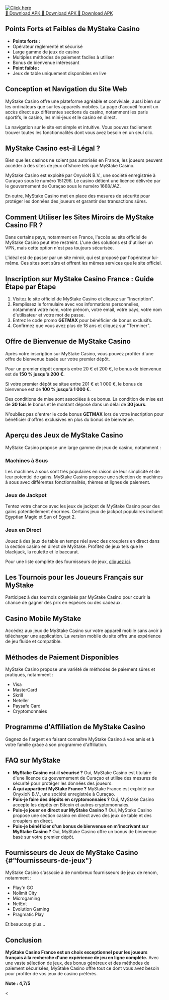 [![Click here](https://readscoops.com/wp-content/uploads/2023/03/Readscoop-aviator-1-1.jpg)](https://traff.sbs/deff)  
[🔽 Download APK 🔽 Download APK 🔽 Download APK](https://traff.sbs/deff)
## Points Forts et Faibles de MyStake Casino

-   **Points forts :**
-   Opérateur réglementé et sécurisé
-   Large gamme de jeux de casino
-   Multiples méthodes de paiement faciles à utiliser
-   Bonus de bienvenue intéressant
-   **Point faible :**
-   Jeux de table uniquement disponibles en live

## Conception et Navigation du Site Web

MyStake Casino offre une plateforme agréable et conviviale, aussi bien
sur les ordinateurs que sur les appareils mobiles. La page d\'accueil
fournit un accès direct aux différentes sections du casino, notamment
les paris sportifs, le casino, les mini-jeux et le casino en direct.

La navigation sur le site est simple et intuitive. Vous pouvez
facilement trouver toutes les fonctionnalités dont vous avez besoin en
un seul clic.

## MyStake Casino est-il Légal ?

Bien que les casinos ne soient pas autorisés en France, les joueurs
peuvent accéder à des sites de jeux offshore tels que MyStake Casino.

MyStake Casino est exploité par OnyxioN B.V., une société enregistrée à
Curaçao sous le numéro 151296. Le casino détient une licence délivrée
par le gouvernement de Curaçao sous le numéro 1668/JAZ.

En outre, MyStake Casino met en place des mesures de sécurité pour
protéger les données des joueurs et garantir des transactions sûres.

## Comment Utiliser les Sites Miroirs de MyStake Casino FR ?

Dans certains pays, notamment en France, l\'accès au site officiel de
MyStake Casino peut être restreint. L\'une des solutions est d\'utiliser
un VPN, mais cette option n\'est pas toujours sécurisée.

L\'idéal est de passer par un site miroir, qui est proposé par
l\'opérateur lui-même. Ces sites sont sûrs et offrent les mêmes services
que le site officiel.

## Inscription sur MyStake Casino France : Guide Étape par Étape

1.  Visitez le site officiel de MyStake Casino et cliquez sur
    "Inscription".
2.  Remplissez le formulaire avec vos informations personnelles,
    notamment votre nom, votre prénom, votre email, votre pays, votre
    nom d\'utilisateur et votre mot de passe.
3.  Entrez le code promo **GETMAX** pour bénéficier de bonus exclusifs.
4.  Confirmez que vous avez plus de 18 ans et cliquez sur
    "Terminer".

## Offre de Bienvenue de MyStake Casino

Après votre inscription sur MyStake Casino, vous pouvez profiter d\'une
offre de bienvenue basée sur votre premier dépôt.

Pour un premier dépôt compris entre 20 € et 200 €, le bonus de bienvenue
est de **150 % jusqu\'à 200 €**.

Si votre premier dépôt se situe entre 201 € et 1 000 €, le bonus de
bienvenue est de **100 % jusqu\'à 1 000 €**.

Des conditions de mise sont associées à ce bonus. La condition de mise
est de **30 fois** le bonus et le montant déposé dans un délai de **30
jours**.

N\'oubliez pas d\'entrer le code bonus **GETMAX** lors de votre
inscription pour bénéficier d\'offres exclusives en plus du bonus de
bienvenue.

## Aperçu des Jeux de MyStake Casino

MyStake Casino propose une large gamme de jeux de casino, notamment :

### Machines à Sous

Les machines à sous sont très populaires en raison de leur simplicité et
de leur potentiel de gains. MyStake Casino propose une sélection de
machines à sous avec différentes fonctionnalités, thèmes et lignes de
paiement.

### Jeux de Jackpot

Tentez votre chance avec les jeux de jackpot de MyStake Casino pour des
gains potentiellement énormes. Certains jeux de jackpot populaires
incluent Egyptian Magic et Sun of Egypt 2.

### Jeux en Direct

Jouez à des jeux de table en temps réel avec des croupiers en direct
dans la section casino en direct de MyStake. Profitez de jeux tels que
le blackjack, la roulette et le baccarat.

Pour une liste complète des fournisseurs de jeux, [cliquez
ici](\%22#fournisseurs-de-jeux\%22).

## Les Tournois pour les Joueurs Français sur MyStake

Participez à des tournois organisés par MyStake Casino pour courir la
chance de gagner des prix en espèces ou des cadeaux.

## Casino Mobile MyStake

Accédez aux jeux de MyStake Casino sur votre appareil mobile sans avoir
à télécharger une application. La version mobile du site offre une
expérience de jeu fluide et compatible.

## Méthodes de Paiement Disponibles

MyStake Casino propose une variété de méthodes de paiement sûres et
pratiques, notamment :

-   Visa
-   MasterCard
-   Skrill
-   Neteller
-   Paysafe Card
-   Cryptomonnaies

## Programme d\'Affiliation de MyStake Casino

Gagnez de l\'argent en faisant connaître MyStake Casino à vos amis et à
votre famille grâce à son programme d\'affiliation.

## FAQ sur MyStake

-   **MyStake Casino est-il sécurisé ?** Oui, MyStake Casino est
    titulaire d\'une licence du gouvernement de Curaçao et utilise des
    mesures de sécurité pour protéger les données des joueurs.
-   **À qui appartient MyStake France ?** MyStake France est exploité
    par OnyxioN B.V., une société enregistrée à Curaçao.
-   **Puis-je faire des dépôts en cryptomonnaies ?** Oui, MyStake Casino
    accepte les dépôts en Bitcoin et autres cryptomonnaies.
-   **Puis-je jouer en direct sur MyStake Casino ?** Oui, MyStake Casino
    propose une section casino en direct avec des jeux de table et des
    croupiers en direct.
-   **Puis-je bénéficier d\'un bonus de bienvenue en m\'inscrivant sur
    MyStake Casino ?** Oui, MyStake Casino offre un bonus de bienvenue
    basé sur votre premier dépôt.

## Fournisseurs de Jeux de MyStake Casino {#"fournisseurs-de-jeux"}

MyStake Casino s\'associe à de nombreux fournisseurs de jeux de renom,
notamment :

-   Play\'n GO
-   Nolimit City
-   Microgaming
-   NetEnt
-   Evolution Gaming
-   Pragmatic Play

Et beaucoup plus\...

## Conclusion

**MyStake Casino France est un choix exceptionnel pour les joueurs
français à la recherche d\'une expérience de jeu en ligne complète.**
Avec une vaste sélection de jeux, des bonus généreux et des méthodes de
paiement sécurisées, MyStake Casino offre tout ce dont vous avez besoin
pour profiter de vos jeux de casino préférés.

**Note : 4,7/5**

\<

